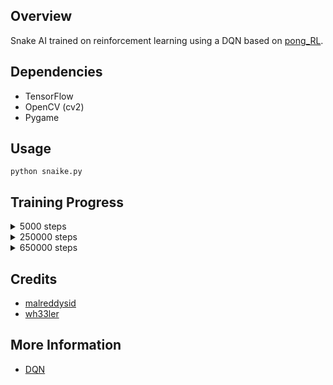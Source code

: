 ## Overview
Snake AI trained on reinforcement learning using a DQN based on [pong_RL](https://github.com/wh33ler/QNet_Pong).

## Dependencies
* TensorFlow
* OpenCV (cv2)
* Pygame

## Usage 

```
python snaike.py
```

## Training Progress

<details><summary>5000 steps</summary>
<p>

![5000](https://user-images.githubusercontent.com/15199042/68601519-c4230b00-04a4-11ea-8c2a-a071f21d772d.gif)

</p>
</details>

<details><summary>250000 steps</summary>
<p>

![250000](https://user-images.githubusercontent.com/15199042/68601529-cb4a1900-04a4-11ea-8653-4c8c935ec4b7.gif)

</p>
</details>

<details><summary>650000 steps</summary>
<p>

![650000](https://user-images.githubusercontent.com/15199042/68601531-cbe2af80-04a4-11ea-8fb7-36221a88653d.gif)

</p>
</details>

## Credits

* [malreddysid](https://github.com/malreddysid)
* [wh33ler](https://github.com/wh33ler)

## More Information

* [DQN](https://www.cs.toronto.edu/~vmnih/docs/dqn.pdf)
